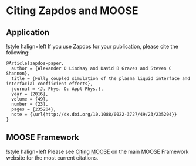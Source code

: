 # Citing Zapdos and MOOSE

## Application

!style halign=left
If you use Zapdos for your publication, please cite the following:

```
@Article{zapdos-paper,
  author = {Alexander D Lindsay and David B Graves and Steven C Shannon},
  title = {Fully coupled simulation of the plasma liquid interface and interfacial coefficient effects},
  journal = {J. Phys. D: Appl Phys.},
  year = {2016},
  volume = {49},
  number = {23},
  pages = {235204},
  note = {\url{http://dx.doi.org/10.1088/0022-3727/49/23/235204}}
}
```

## MOOSE Framework

!style halign=left
Please see [Citing MOOSE](https://mooseframework.inl.gov/citing.html) on the
main MOOSE Framework website for the most current citations.
